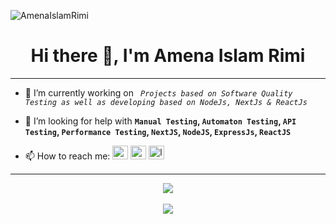 <link rel="stylesheet" href="https://cdn.jsdelivr.net/gh/devicons/devicon@v2.11.0/devicon.min.css">

<p> <img src="https://komarev.com/ghpvc/?username=AmenaIslamRimi&show_icons=true&theme=gotham" alt="AmenaIslamRimi" /> </p>

<h1 align="center">Hi there 👋, I'm Amena Islam Rimi</h1>
<hr>

- 🔭 I’m currently working on *` Projects based on Software Quality Testing as well as developing based on NodeJs, NextJs & ReactJs`*

- 🤔 I’m looking for help with **`Manual Testing`, `Automaton Testing`, `API Testing`, `Performance Testing`, `NextJS`, `NodeJS`, `ExpressJs`, `ReactJS`**

- 📫 How to reach me:  <a href="mailto:amenarimi5@gmail.com"><img src="https://upload.wikimedia.org/wikipedia/commons/7/7e/Gmail_icon_%282020%29.svg" alt="gmail" width="25" height="22"></a> <a href="https://www.facebook.com/amena.islam.50999"><img src="https://cdn.worldvectorlogo.com/logos/facebook-3.svg" alt="facebook" width="25" height="22"></a> <a href="https://www.linkedin.com/in/amenaislamrimi/"><img src="https://cdn.worldvectorlogo.com/logos/linkedin-icon-2.svg" alt="linkedin" width="25" height="22"></a> 

<hr>

<div align="center">
<a href="https://github.com/AmenaIslamRimi">
    <img align="center" src="https://github-readme-stats.vercel.app/api/top-langs/?username=AmenaIslamRimi&layout=compact&theme=city_lights" />
</a>
</div>

<br>

<div align="center">
    <img align="center" src="https://github-readme-stats.vercel.app/api?username=AmenaIslamRimi&layout=compact&show_icons=true&theme=city_lights" />
</div>
